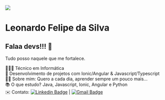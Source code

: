 <img width="auto" src="https://i.pinimg.com/originals/7a/9e/eb/7a9eeb4fa972a27c412e6a114386115b.jpg">

# Leonardo Felipe da Silva

## Falaa devs!!! 🚀
Tudo posso naquele que me fortalece.

👨🏽‍💻 Técnico em Informática
<br/>🔧 Desenvolvimento de projetos com Ionic/Angular & Javascript/Typescript
<br/>🧑🏻 Sobre mim: Quero a cada dia, aprender sempre um pouco mais...
<br/>📚 O que estudo? Java, Javascript, Ionic, Angular e Python
<br/>✉️ Contato: [![Linkedin Badge](https://img.shields.io/badge/Leonardo_Silva-blue?style=flat-square&logo=Linkedin&logoColor=white&link=https://www.linkedin.com/in/leonardo-s-a496bb18b/)](https://www.linkedin.com/in/leonardo-s-a496bb18b/) 
| 
[![Gmail Badge](https://img.shields.io/badge/-leonardooo545@gmail.com-c14438?style=flat-square&logo=Gmail&logoColor=white&link=mailto:leonardooo545@gmail.com)](mailto:leonardooo545@gmail.com)

